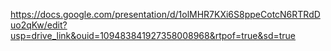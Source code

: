 <https://docs.google.com/presentation/d/1olMHR7KXi6S8ppeCotcN6RTRdDuo2qKw/edit?usp=drive_link&ouid=109483841927358008968&rtpof=true&sd=true>

